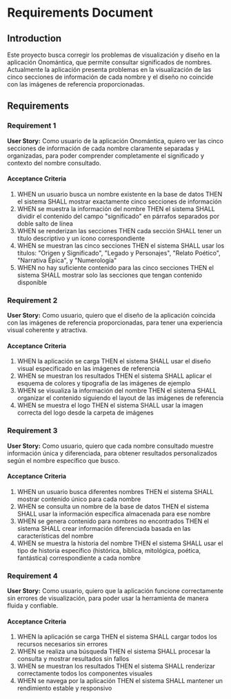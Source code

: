 # Requirements Document

## Introduction

Este proyecto busca corregir los problemas de visualización y diseño en la aplicación Onomántica, que permite consultar significados de nombres. Actualmente la aplicación presenta problemas en la visualización de las cinco secciones de información de cada nombre y el diseño no coincide con las imágenes de referencia proporcionadas.

## Requirements

### Requirement 1

**User Story:** Como usuario de la aplicación Onomántica, quiero ver las cinco secciones de información de cada nombre claramente separadas y organizadas, para poder comprender completamente el significado y contexto del nombre consultado.

#### Acceptance Criteria

1. WHEN un usuario busca un nombre existente en la base de datos THEN el sistema SHALL mostrar exactamente cinco secciones de información
2. WHEN se muestra la información del nombre THEN el sistema SHALL dividir el contenido del campo "significado" en párrafos separados por doble salto de línea
3. WHEN se renderizan las secciones THEN cada sección SHALL tener un título descriptivo y un ícono correspondiente
4. WHEN se muestran las cinco secciones THEN el sistema SHALL usar los títulos: "Origen y Significado", "Legado y Personajes", "Relato Poético", "Narrativa Épica", y "Numerología"
5. WHEN no hay suficiente contenido para las cinco secciones THEN el sistema SHALL mostrar solo las secciones que tengan contenido disponible

### Requirement 2

**User Story:** Como usuario, quiero que el diseño de la aplicación coincida con las imágenes de referencia proporcionadas, para tener una experiencia visual coherente y atractiva.

#### Acceptance Criteria

1. WHEN la aplicación se carga THEN el sistema SHALL usar el diseño visual especificado en las imágenes de referencia
2. WHEN se muestran los resultados THEN el sistema SHALL aplicar el esquema de colores y tipografía de las imágenes de ejemplo
3. WHEN se visualiza la información del nombre THEN el sistema SHALL organizar el contenido siguiendo el layout de las imágenes de referencia
4. WHEN se muestra el logo THEN el sistema SHALL usar la imagen correcta del logo desde la carpeta de imágenes

### Requirement 3

**User Story:** Como usuario, quiero que cada nombre consultado muestre información única y diferenciada, para obtener resultados personalizados según el nombre específico que busco.

#### Acceptance Criteria

1. WHEN un usuario busca diferentes nombres THEN el sistema SHALL mostrar contenido único para cada nombre
2. WHEN se consulta un nombre de la base de datos THEN el sistema SHALL usar la información específica almacenada para ese nombre
3. WHEN se genera contenido para nombres no encontrados THEN el sistema SHALL crear información diferenciada basada en las características del nombre
4. WHEN se muestra la historia del nombre THEN el sistema SHALL usar el tipo de historia específico (histórica, bíblica, mitológica, poética, fantástica) correspondiente a cada nombre

### Requirement 4

**User Story:** Como usuario, quiero que la aplicación funcione correctamente sin errores de visualización, para poder usar la herramienta de manera fluida y confiable.

#### Acceptance Criteria

1. WHEN la aplicación se carga THEN el sistema SHALL cargar todos los recursos necesarios sin errores
2. WHEN se realiza una búsqueda THEN el sistema SHALL procesar la consulta y mostrar resultados sin fallos
3. WHEN se muestran los resultados THEN el sistema SHALL renderizar correctamente todos los componentes visuales
4. WHEN se navega por la aplicación THEN el sistema SHALL mantener un rendimiento estable y responsivo